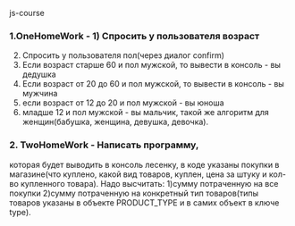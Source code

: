 js-course

### 1.OneHomeWork - 1) Спросить у пользователя возраст
2) Спросить у пользователя пол(через диалог confirm)
3) Если возраст старше 60 и пол мужской, то вывести в консоль - вы дедушка
4) Если возраст от 20 до 60 и пол мужской, то вывести в консоль - вы мужчина
5) если возраст от 12 до 20 и пол мужской - вы юноша
6) младше 12 и пол мужской - вы мальчик,
такой же алгоритм для женщин(бабушка, женщина, девушка, девочка).

### 2. TwoHomeWork - Написать программу,

 которая будет выводить в консоль лесенку, в коде указаны покупки в магазине(что куплено, какой вид товаров, куплен, цена за штуку и кол-во купленного товара). Надо высчитать:
 1)сумму потраченную на все покупки
 2)сумму потраченную на конкретный тип товаров(типы товаров указаны в объекте PRODUCT_TYPE и в самих объект в ключе type).